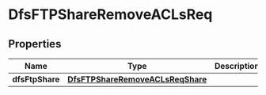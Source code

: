 # DfsFTPShareRemoveACLsReq

## Properties
Name | Type | Description | Notes
------------ | ------------- | ------------- | -------------
**dfsFtpShare** | [**DfsFTPShareRemoveACLsReqShare**](DfsFTPShareRemoveACLsReqShare.md) |  | 
